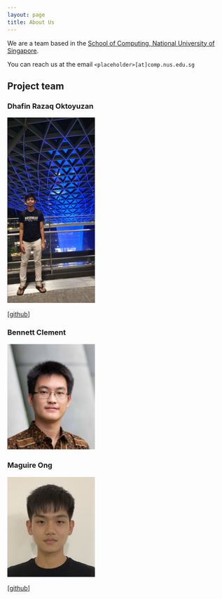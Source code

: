 ```yaml
---
layout: page
title: About Us
---
```


We are a team based in the [School of Computing, National University of Singapore](http://www.comp.nus.edu.sg).

You can reach us at the email `<placeholder>[at]comp.nus.edu.sg`

## Project team

### Dhafin Razaq Oktoyuzan
<img src="images/dhafinrazaq.png" width="200px">

[[github](https://github.com/dhafinrazaq)]

### Bennett Clement

<img src="images/benclmnt.png" width="200px">

### Maguire Ong

<img src="images/github_maguireong.png" width="200px">

[[github](http://github.com/maguireong)] 
